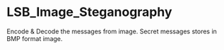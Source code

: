 # LSB_Image_Steganography
Encode &amp; Decode the messages from image. Secret messages stores in BMP format image.
